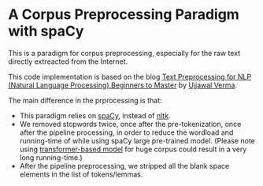 # A Corpus Preprocessing Paradigm with spaCy
This is a paradigm for corpus preprocessing, especially for the raw text directly extreacted from the Internet.

This code implementation is based on the blog [Text Preprocessing for NLP (Natural Language Processing),Beginners to Master](https://medium.com/analytics-vidhya/text-preprocessing-for-nlp-natural-language-processing-beginners-to-master-fd82dfecf95) by [Ujjawal Verma](https://medium.com/@ujjawalv05).

The main difference in the prprocessing is that:
- This paradigm relies on [spaCy](https://spacy.io/models/en#en_core_web_lg), instead of [nltk](https://www.nltk.org/).
- We removed stopwords twice, once after the pre-tokenization, once after the pipeline processing, in order to reduce the wordload and running-time of while using spaCy large pre-trained model. (Please note using [transformer-based model](https://spacy.io/models/en#en_core_web_trf) for huge corpus could result in a very long running-time.)
- After the pipeline preprocessing, we stripped all the blank space elements in the list of tokens/lemmas.
